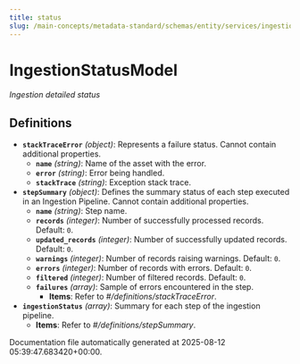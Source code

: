 ```yaml
---
title: status
slug: /main-concepts/metadata-standard/schemas/entity/services/ingestionpipelines/status
---
```


# IngestionStatusModel

*Ingestion detailed status*

## Definitions

- **`stackTraceError`** *(object)*: Represents a failure status. Cannot contain additional properties.
  - **`name`** *(string)*: Name of the asset with the error.
  - **`error`** *(string)*: Error being handled.
  - **`stackTrace`** *(string)*: Exception stack trace.
- **`stepSummary`** *(object)*: Defines the summary status of each step executed in an Ingestion Pipeline. Cannot contain additional properties.
  - **`name`** *(string)*: Step name.
  - **`records`** *(integer)*: Number of successfully processed records. Default: `0`.
  - **`updated_records`** *(integer)*: Number of successfully updated records. Default: `0`.
  - **`warnings`** *(integer)*: Number of records raising warnings. Default: `0`.
  - **`errors`** *(integer)*: Number of records with errors. Default: `0`.
  - **`filtered`** *(integer)*: Number of filtered records. Default: `0`.
  - **`failures`** *(array)*: Sample of errors encountered in the step.
    - **Items**: Refer to *#/definitions/stackTraceError*.
- **`ingestionStatus`** *(array)*: Summary for each step of the ingestion pipeline.
  - **Items**: Refer to *#/definitions/stepSummary*.


Documentation file automatically generated at 2025-08-12 05:39:47.683420+00:00.
